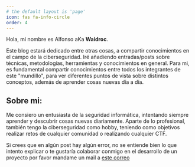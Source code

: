 ```yaml
---
# the default layout is 'page'
icon: fas fa-info-circle
order: 4
---
```


Hola, mi nombre es Alfonso aKa **Waidroc**.<br> 

Este blog estará dedicado entre otras cosas, a compartir conocimientos en el campo de la ciberseguridad. Iré añadiendo entradas/posts sobre técnicas, metodologías, herramientas y conocimientos en general. Para mi, es fundamental compartir conocimientos entre todos los integrantes de este "mundillo", para ver diferentes puntos de vista sobre distintos conceptos, además de aprender cosas nuevas día a día.

## Sobre mi:

Me consiero un entusiasta de la seguridad informática, intentando siempre aprender y descubrir cosas nuevas diariamente. Aparte de lo profesional, también tengo la ciberseguridad como hobby, teniendo como objetivos realizar retos de cualquier comunidad o realizando cualquier CTF.


Si crees que en algún post hay algún error, no se entiende bien lo que intento explicar o te gustaría colaborar conmigo en el desarrollo de un proyecto por favor mandame un mail a [este correo](mailto:waidroc@protonmail.com)

<script src="https://tryhackme.com/badge/1208071"></script>
